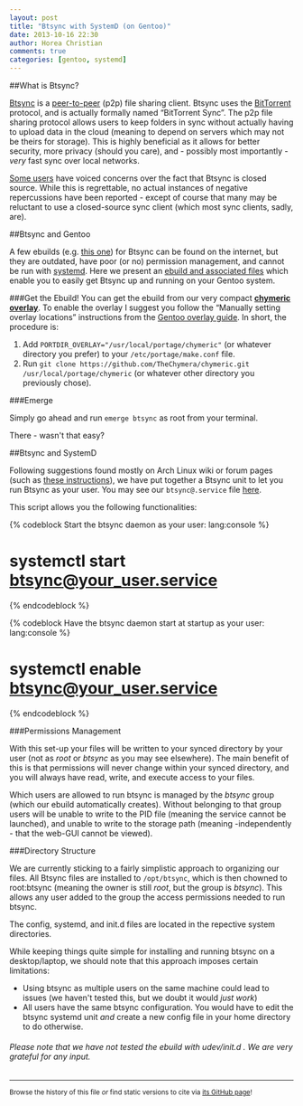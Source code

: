 ```yaml
---
layout: post
title: "Btsync with SystemD (on Gentoo)"
date: 2013-10-16 22:30
author: Horea Christian
comments: true
categories: [gentoo, systemd]
---
```


##What is Btsync?

[Btsync](https://en.wikipedia.org/wiki/BitTorrent_Sync) is a [peer-to-peer](https://en.wikipedia.org/wiki/Peer_to_peer) (p2p) file sharing client.
Btsync uses the [BitTorrent](https://en.wikipedia.org/wiki/BitTorrent_(protocol)) protocol, and is actually formally named “BitTorrent Sync”.
The p2p file sharing protocol allows users to keep folders in sync without actually having to upload data in the cloud
(meaning to depend on servers which may not be theirs for storage).
This is highly beneficial as it allows for better security, more privacy (should you care), and - possibly most importantly - *very* fast sync over local networks.

[Some users](http://forum.bittorrent.com/topic/24050-i-apologize-ahead-of-time-can-the-devs-stop-being-assholes-and-release-the-cryptoarchitectural-documentation-please/) have voiced concerns over the fact that Btsync is closed source.
While this is regrettable, no actual instances of negative repercussions have been reported - except of course that many may be reluctant to use a closed-source sync client (which most sync clients, sadly, are).

##Btsync and Gentoo

A few ebuilds (e.g. [this one](http://gpo.zugaina.org/net-p2p/btsync)) for Btsync can be found on the internet, but they are outdated, have poor (or no) permission management, and cannot be run with [systemd](https://en.wikipedia.org/wiki/Systemd).
Here we present an [ebuild and associated files](https://github.com/TheChymera/chymeric/blob/master/net-p2p/btsync/) which enable you to easily get Btsync up and running on your Gentoo system.

<!-- more -->

###Get the Ebuild!
You can get the ebuild from our very compact [**chymeric overlay**](https://github.com/TheChymera/chymeric.git).
To enable the overlay I suggest you follow the “Manually setting overlay locations” instructions from the [Gentoo overlay guide](http://wiki.gentoo.org/wiki/Overlay).
In short, the procedure is:

  1. Add ```PORTDIR_OVERLAY="/usr/local/portage/chymeric"``` (or whatever directory you prefer) to your ```/etc/portage/make.conf``` file.
  2. Run ```git clone https://github.com/TheChymera/chymeric.git /usr/local/portage/chymeric``` (or whatever other directory you previously chose).

###Emerge

Simply go ahead and run ```emerge btsync``` as root from your terminal.

There - wasn't that easy?

##Btsync and SystemD

Following suggestions found mostly on Arch Linux wiki or forum pages (such as [these instructions](https://wiki.archlinux.org/index.php/Systemd/Services#BitTorrent_Sync)), we have put together a Btsync unit to let you run Btsync as your user.
You may see our ```btsync@.service``` file [here](https://github.com/TheChymera/chymeric/blob/master/net-p2p/btsync/files/btsync.service).

This script allows you the following functionalities:

{% codeblock Start the btsync daemon as your user: lang:console %}
 # systemctl start btsync@your_user.service
{% endcodeblock %}

{% codeblock Have the btsync daemon start at startup as your user: lang:console %}
 # systemctl enable btsync@your_user.service
{% endcodeblock %}

###Permissions Management

With this set-up your files will be written to your synced directory by your user (not as *root* or *btsync* as you may see elsewhere).
The main benefit of this is that permissions will never change within your synced directory, and you will always have read, write, and execute access to your files.

Which users are allowed to run btsync is managed by the *btsync* group (which our ebuild automatically creates).
Without belonging to that group users will be unable to write to the PID file (meaning the service cannot be launched), and unable to write to the storage path (meaning -independently - that the web-GUI cannot be viewed).

###Directory Structure

We are currently sticking to a fairly simplistic approach to organizing our files.
All Btsync files are installed to ```/opt/btsync```, which is then chowned to root:btsync (meaning the owner is still *root*, but the group is *btsync*).
This allows any user added to the group the access permissions needed to run btsync.

The config, systemd, and init.d files are located in the repective system directories.

While keeping things quite simple for installing and running btsync on a desktop/laptop, we should note that this approach imposes certain limitations:

* Using btsync as multiple users on the same machine could lead to issues (we haven't tested this, but we doubt it would *just work*)
* All users have the same btsync configuration. You would have to edit the btsync systemd unit *and* create a new config file in your home directory to do otherwise.

###### Please note that we have not tested the ebuild with udev/init.d . We are very grateful for any input.

---
<sup>Browse the history of this file *or* find static versions to cite via [its GitHub page](https://github.com/TheChymera/chymeric_tutorials/blob/master/source/_posts/2013-10-16-btsync.markdown)!</sup>
